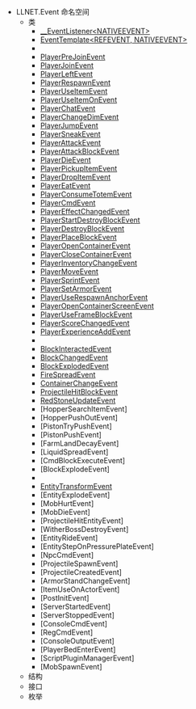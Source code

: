 - LLNET.Event 命名空间
  - 类
    - [__EventListener\<NATIVEEVENT\>](zh_CN/NET/APIs/Namespace/LLNET.Event/TemplateClass/__EventListener_NATIVEEVENT/__EventListener_NATIVEEVENT.md)
    - [EventTemplate\<REFEVENT, NATIVEEVENT\>](zh_CN/NET/APIs/Namespace/LLNET.Event/TemplateClass/EventTemplate_REFEVENT_NATIVEEVENT/EventTemplate_REFEVENT_NATIVEEVENT.md)
    - 
    - [PlayerPreJoinEvent](zh_CN/NET/APIs/Namespace/LLNET.Event/Class/PlayerPreJoinEvent.md)
    - [PlayerJoinEvent](zh_CN/NET/APIs/Namespace/LLNET.Event/Class/PlayerJoinEvent.md)
    - [PlayerLeftEvent](zh_CN/NET/APIs/Namespace/LLNET.Event/Class/PlayerLeftEvent.md)
    - [PlayerRespawnEvent](zh_CN/NET/APIs/Namespace/LLNET.Event/Class/PlayerRespawnEvent.md)
    - [PlayerUseItemEvent](zh_CN/NET/APIs/Namespace/LLNET.Event/Class/PlayerUseItemEvent.md)
    - [PlayerUseItemOnEvent](zh_CN/NET/APIs/Namespace/LLNET.Event/Class/PlayerUseItemOnEvent.md)
    - [PlayerChatEvent](zh_CN/NET/APIs/Namespace/LLNET.Event/Class/PlayerChatEvent.md)
    - [PlayerChangeDimEvent](zh_CN/NET/APIs/Namespace/LLNET.Event/Class/PlayerChangeDimEvent.md)
    - [PlayerJumpEvent](zh_CN/NET/APIs/Namespace/LLNET.Event/Class/PlayerJumpEvent.md)
    - [PlayerSneakEvent](zh_CN/NET/APIs/Namespace/LLNET.Event/Class/PlayerSneakEvent.md)
    - [PlayerAttackEvent](zh_CN/NET/APIs/Namespace/LLNET.Event/Class/PlayerAttackEvent.md)
    - [PlayerAttackBlockEvent](zh_CN/NET/APIs/Namespace/LLNET.Event/Class/PlayerAttackBlockEvent.md)
    - [PlayerDieEvent](zh_CN/NET/APIs/Namespace/LLNET.Event/Class/PlayerDieEvent.md)
    - [PlayerPickupItemEvent](zh_CN/NET/APIs/Namespace/LLNET.Event/Class/PlayerPickupItemEvent.md)
    - [PlayerDropItemEvent](zh_CN/NET/APIs/Namespace/LLNET.Event/Class/PlayerDropItemEvent.md)
    - [PlayerEatEvent](zh_CN/NET/APIs/Namespace/LLNET.Event/Class/PlayerEatEvent.md)
    - [PlayerConsumeTotemEvent](zh_CN/NET/APIs/Namespace/LLNET.Event/Class/PlayerConsumeTotemEvent.md)
    - [PlayerCmdEvent](zh_CN/NET/APIs/Namespace/LLNET.Event/Class/PlayerCmdEvent.md)
    - [PlayerEffectChangedEvent](zh_CN/NET/APIs/Namespace/LLNET.Event/Class/PlayerEffectChangedEvent.md)
    - [PlayerStartDestroyBlockEvent](zh_CN/NET/APIs/Namespace/LLNET.Event/Class/PlayerStartDestroyBlockEvent.md)
    - [PlayerDestroyBlockEvent](zh_CN/NET/APIs/Namespace/LLNET.Event/Class/PlayerDestroyBlockEvent.md)
    - [PlayerPlaceBlockEvent](zh_CN/NET/APIs/Namespace/LLNET.Event/Class/PlayerPlaceBlockEvent.md)
    - [PlayerOpenContainerEvent](zh_CN/NET/APIs/Namespace/LLNET.Event/Class/PlayerOpenContainerEvent.md)
    - [PlayerCloseContainerEvent](zh_CN/NET/APIs/Namespace/LLNET.Event/Class/PlayerCloseContainerEvent.md)
    - [PlayerInventoryChangeEvent](zh_CN/NET/APIs/Namespace/LLNET.Event/Class/PlayerInventoryChangeEvent.md)
    - [PlayerMoveEvent](zh_CN/NET/APIs/Namespace/LLNET.Event/Class/PlayerMoveEvent.md)
    - [PlayerSprintEvent](zh_CN/NET/APIs/Namespace/LLNET.Event/Class/PlayerSprintEvent.md)
    - [PlayerSetArmorEvent](zh_CN/NET/APIs/Namespace/LLNET.Event/Class/PlayerSetArmorEvent.md)
    - [PlayerUseRespawnAnchorEvent](zh_CN/NET/APIs/Namespace/LLNET.Event/Class/PlayerUseRespawnAnchorEvent.md)
    - [PlayerOpenContainerScreenEvent](zh_CN/NET/APIs/Namespace/LLNET.Event/Class/PlayerOpenContainerScreenEvent.md)
    - [PlayerUseFrameBlockEvent](zh_CN/NET/APIs/Namespace/LLNET.Event/Class/PlayerUseFrameBlockEvent.md)
    - [PlayerScoreChangedEvent](zh_CN/NET/APIs/Namespace/LLNET.Event/Class/PlayerScoreChangedEvent.md)
    - [PlayerExperienceAddEvent](zh_CN/NET/APIs/Namespace/LLNET.Event/Class/PlayerExperienceAddEvent.md)
    - 
    - [BlockInteractedEvent](zh_CN/NET/APIs/Namespace/LLNET.Event/Class/BlockInteractedEvent.md)
    - [BlockChangedEvent](zh_CN/NET/APIs/Namespace/LLNET.Event/Class/BlockChangedEvent.md)
    - [BlockExplodedEvent](zh_CN/NET/APIs/Namespace/LLNET.Event/Class/BlockExplodedEvent.md)
    - [FireSpreadEvent](zh_CN/NET/APIs/Namespace/LLNET.Event/Class/FireSpreadEvent.md)
    - [ContainerChangeEvent](zh_CN/NET/APIs/Namespace/LLNET.Event/Class/ContainerChangeEvent.md)
    - [ProjectileHitBlockEvent](zh_CN/NET/APIs/Namespace/LLNET.Event/Class/ProjectileHitBlockEvent.md)
    - [RedStoneUpdateEvent](zh_CN/NET/APIs/Namespace/LLNET.Event/Class/RedStoneUpdateEvent.md)
    - [HopperSearchItemEvent]
    - [HopperPushOutEvent]
    - [PistonTryPushEvent]
    - [PistonPushEvent]
    - [FarmLandDecayEvent]
    - [LiquidSpreadEvent]
    - [CmdBlockExecuteEvent]
    - [BlockExplodeEvent]
    - 
    - [EntityTransformEvent](zh_CN/NET/APIs/Namespace/LLNET.Event/Class/EntityTransformEvent.md)
    - [EntityExplodeEvent]
    - [MobHurtEvent]
    - [MobDieEvent]
    - [ProjectileHitEntityEvent]
    - [WitherBossDestroyEvent]
    - [EntityRideEvent]
    - [EntityStepOnPressurePlateEvent]
    - [NpcCmdEvent]
    - [ProjectileSpawnEvent]
    - [ProjectileCreatedEvent]
    - [ArmorStandChangeEvent]
    - [ItemUseOnActorEvent]
    - [PostInitEvent]
    - [ServerStartedEvent]
    - [ServerStoppedEvent]
    - [ConsoleCmdEvent]
    - [RegCmdEvent]
    - [ConsoleOutputEvent]
    - [PlayerBedEnterEvent]
    - [ScriptPluginManagerEvent]
    - [MobSpawnEvent]
  - 结构
  - 接口
  - 枚举
